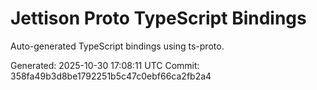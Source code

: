 # Jettison Proto TypeScript Bindings

Auto-generated TypeScript bindings using ts-proto.

Generated: 2025-10-30 17:08:11 UTC
Commit: 358fa49b3d8be1792251b5c47c0ebf66ca2fb2a4
